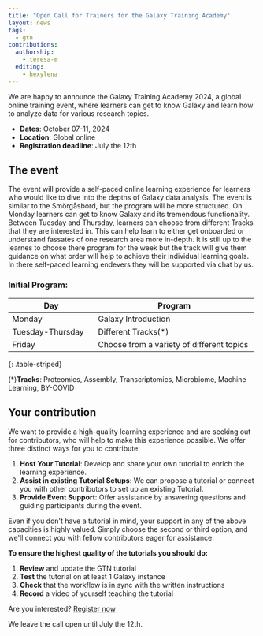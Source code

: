 ```yaml
---
title: "Open Call for Trainers for the Galaxy Training Academy"
layout: news
tags:
  - gtn
contributions:
  authorship:
    - teresa-m
  editing:
    - hexylena
---
```


We are happy to announce the Galaxy Training Academy 2024, a global online training event, where learners can get to know Galaxy and learn how to analyze data for various research topics.


- **Dates**: October 07-11, 2024
- **Location**: Global online
- **Registration deadline**: July the 12th

## The event

The event will provide a self-paced online learning experience for learners who would like to dive into the depths of Galaxy data analysis. The event is similar to the Smörgåsbord, but the program will be more structured. On Monday learners can get to know Galaxy and its tremendous functionality. Between Tuesday and Thursday, learners can choose from different Tracks that they are interested in. This can help learn to either get onboarded or understand fassates of one research area more in-depth. It is still up to the learnes to choose there program for the week but the track will give them guidance on what order will help to achieve their individual learning goals. In there self-paced learning endevers they will be supported via chat by us.

### Initial Program:


| Day    | Program |
|------- | ------- |
|Monday  | Galaxy Introduction |
|Tuesday-Thursday&nbsp;&nbsp;&nbsp; | Different Tracks(*) |
|Friday  |Choose from a variety of different topics&nbsp; |
{: .table-striped}

(*)**Tracks**: Proteomics, Assembly, Transcriptomics, Microbiome, Machine Learning, BY-COVID



## Your contribution

We want to provide a high-quality learning experience and are seeking out for contributors, who will help to make this experience possible. We offer three distinct ways for you to contribute:

1. **Host Your Tutorial**: Develop and share your own tutorial to enrich the learning experience.
2. **Assist in existing Tutorial Setups**: We can propose a tutorial or connect you with other contributors to set up an existing Tutorial.
3. **Provide Event Support**: Offer assistance by answering questions and guiding participants during the event.

Even if you don't have a tutorial in mind, your support in any of the above capacities is highly valued. Simply choose the second or third option, and we'll connect you with fellow contributors eager for assistance.

**To ensure the highest quality of the tutorials you should do:**
1. **Review** and update the GTN tutorial
2. **Test** the tutorial on at least 1 Galaxy instance
3. **Check** that the workflow is in sync with the written instructions
4. **Record** a video of yourself teaching the tutorial

Are you interested? [Register now](https://forms.gle/B554dNtN5HEuC5XY9)

We leave the call open until July the 12th.
